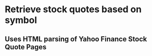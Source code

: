 Retrieve stock quotes based on symbol
=====================================

Uses HTML parsing of Yahoo Finance Stock Quote Pages
----------------------

